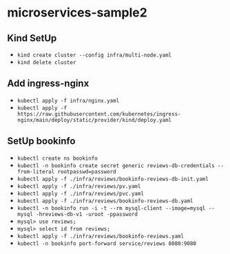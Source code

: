# microservices-sample2

## Kind SetUp

- `kind create cluster --config infra/multi-node.yaml`
- `kind delete cluster`

## Add ingress-nginx

- `kubectl apply -f infra/nginx.yaml`
- `kubectl apply -f https://raw.githubusercontent.com/kubernetes/ingress-nginx/main/deploy/static/provider/kind/deploy.yaml`

## SetUp bookinfo

- `kubectl create ns bookinfo`
- `kubectl -n bookinfo create secret generic reviews-db-credentials --from-literal rootpasswd=password`
- `kubectl apply -f ./infra/reviews/bookinfo-reviews-db-init.yaml`
- `kubectl apply -f ./infra/reviews/pv.yaml`
- `kubectl apply -f ./infra/reviews/pvc.yaml`
- `kubectl apply -f ./infra/reviews/bookinfo-reviews-db.yaml`
- `kubectl -n bookinfo run -i -t --rm mysql-client --image=mysql -- mysql -hreviews-db-v1 -uroot -ppassword`
- `mysql> use reviews;`
- `mysql> select id from reviews;`
- `kubectl apply -f ./infra/reviews/bookinfo-reviews.yaml`
- `kubectl -n bookinfo port-forward service/reviews 8080:9080`
